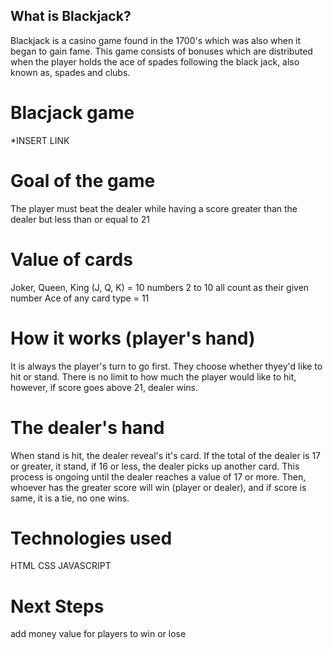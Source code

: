 ## What is Blackjack?

Blackjack is a casino game found in the 1700's which was also when it began to gain fame. This game consists of bonuses which are distributed when the player holds the ace of spades following the black jack, also known as, spades and clubs.


# Blacjack game 

*INSERT LINK 

# Goal of the game

The player must beat the dealer while having a score greater than the dealer but less than or equal to 21


# Value of cards 

Joker, Queen, King (J, Q, K) = 10
numbers 2 to 10 all count as their given number 
Ace of any card type = 11

# How it works (player's hand)

It is always the player's turn to go first. They choose whether thyey'd like to hit or stand. There is no limit to how much the player would like to hit, however, if score goes above 21, dealer wins. 


# The dealer's hand 

When stand is hit, the dealer reveal's it's card. If the total of the dealer is 17 or greater, it stand, if 16 or less, the dealer picks up another card. This process is ongoing until the dealer reaches a value of 17 or more. Then, whoever has the greater score will win (player or dealer), and if score is same, it is a tie, no one wins. 





# Technologies used 
HTML
CSS
JAVASCRIPT


# Next Steps 
add money value for players to win or lose 
